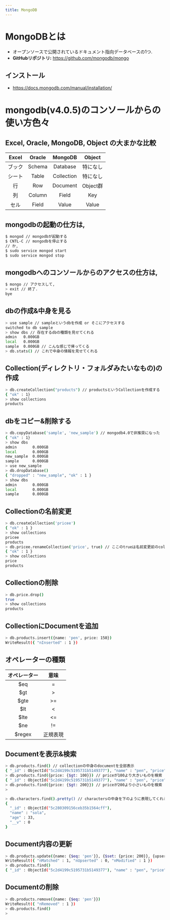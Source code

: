 ```yaml
---
title: MongoDB
---
```

# MongoDBとは
- オープンソースで公開されているドキュメント指向データベースの1つ.
- **GitHubリポジトリ:** https://github.com/mongodb/mongo

## インストール

- https://docs.mongodb.com/manual/installation/

# mongodb(v4.0.5)のコンソールからの使い方色々

## Excel, Oracle, MongoDB, Object の大まかな比較

| Excel | Oracle | MongoDB | Object |
|:---:|:---:|:---:|:---:|
| ブック | Schema | Database | 特になし |
| シート | Table | Collection | 特になし |
| 行 | Row | Document | Object群 |
| 列 | Column | Field | Key |
| セル | Field | Value | Value |


## mongodbの起動の仕方は,
```bash
$ mongod // mongodbが起動する
$ CNTL-C // mongodbを停止する
// か,
$ sudo service mongod start
$ sudo service mongod stop
```

## mongodbへのコンソールからのアクセスの仕方は,
```bash
$ mongo // アクセスして,
> exit // 終了.
bye
```

## dbの作成&中身を見る
```bash
> use sample // sampleというdbを作成 or そこにアクセスする
switched to db sample
> show dbs // 存在するdbの種類を見せてくれる
admin   0.000GB
local   0.000GB
sample  0.000GB // こんな感じで帰ってくる
> db.stats() // これで中身の情報を見せてくれる
```

## Collection(ディレクトリ・フォルダみたいなもの)の作成
```bash
> db.createCollection("products") // productsというCollectionを作成する
{ "ok" : 1}
> show collections
products
```

## dbをコピー&削除する
```bash
> db.copyDatabase('sample', 'new_sample') // mongodb4.0で非推奨になった
{ "ok" : 1}
> show dbs
admin       0.000GB
local       0.000GB
new_sample  0.000GB
sample      0.000GB
> use new_sample
> db.dropDatabase()
{ "dropped" : "new_sample", "ok" : 1 }
> show dbs
admin       0.000GB
local       0.000GB
sample      0.000GB
```

## Collectionの名前変更
```bash
> db.createCollection('pricee')
{ "ok" : 1 }
> show collections
pricee
products
> db.pricee.renameCollection('price', true) // ここのtrueは名前変更前のcollectionは削除するということ
{ "ok" : 1 }
> show collections
price
products
```

## Collectionの削除
```bash
> db.price.drop()
true
> show collections
products
```

## CollectionにDocumentを追加
```bash
> db.products.insert({name: 'pen', price: 150})
WriteResult({ "nInserted" : 1 })
```

## オペレーターの種類
| オペレーター | 意味 |
|:---:|:---:|
| $eq | = |
| $gt | > |
| $gte | >= |
| $lt | < |
| $lte | <= |
| $ne | != |
| $regex | 正規表現 |

## Documentを表示&検索
```bash
> db.products.find() // collectionの中身のdocumentを全部表示
{ "_id" : ObjectId("5c2d4199c5195731b5149377"), "name" : "pen", "price" : 150 }
> db.products.find({price: {$gt: 100}}) // priceが100より大きいものを検索
{ "_id" : ObjectId("5c2d4199c5195731b5149377"), "name" : "pen", "price" : 150 }
> db.products.find({price: {$gt: 200}}) // priceが200より小さいものを検索
>
```
```bash
> db.characters.find().pretty() // charactersの中身を下のように表現してくれる
{
  "_id" : ObjectId("5c280309156ceb35b1564cff"),
  "name" : "sola",
  "age" : 33,
  "__v" : 0
}
```

## Document内容の更新
```bash
> db.products.update({name: {$eq: 'pen'}}, {$set: {price: 200}}, {upsert: false, multi: true})
WriteResult({ "nMatched" : 1, "nUpserted" : 0, "nModified" : 1 })
> db.products.find()
{ "_id" : ObjectId("5c2d4199c5195731b5149377"), "name" : "pen", "price" : 200 }
```

## Documentの削除
```bash
> db.products.remove({name: {$eq: 'pen'}})
WriteResult({ "nRemoved" : 1 })
> db.products.find()
>
```
